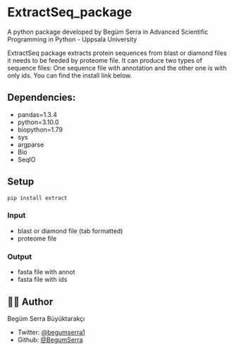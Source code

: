 # ExtractSeq_package
A python package developed by Begüm Serra in Advanced Scientific Programming in Python - Uppsala University

ExtractSeq package extracts protein sequences from blast or diamond files it needs to be feeded by proteome file. It can produce two types of sequence files: One sequence file with annotation and the other one is with only ids. You can find the install link below.

## Dependencies: 
* pandas=1.3.4
* python=3.10.0  
* biopython=1.79 
* sys
* argparse
* Bio 
* SeqIO

## Setup
```
pip install extract
```

### Input
* blast or diamond file (tab formatted)
* proteome file 

### Output
* fasta file with annot 
* fasta file with ids

## 🧚🏼 Author
Begüm Serra Büyüktarakçı 

* Twitter: [@begumserra1](https://twitter.com/begumserra1) 
* Github: [@BegumSerra](https://github.com/BegumSerra/) 
